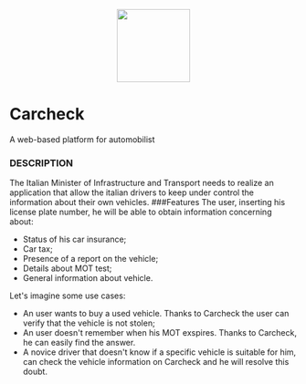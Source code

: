 <p align = "center">
  <img src="https://github.com/kekkox/Carcheck/blob/master/Work%20Product/Resource/img/Logo.png" data-canonical src="https://github.com/kekkox/Carcheck/blob/master/Work%20Product/Resource/img/Logo.png" width="128" height="128" />
</p>

# Carcheck
A web-based platform for automobilist

### DESCRIPTION
The Italian Minister of Infrastructure and Transport needs to realize an application that allow the italian drivers to keep under control the information about their own vehicles. 
###Features
The user, 
inserting his license plate number, 
he will be able to obtain information concerning about:

- Status of his car insurance;
- Car tax;
- Presence of a report on the vehicle;
- Details about MOT test;
- General information about vehicle.


Let's imagine some use cases:
- An user wants to buy a used vehicle. Thanks to Carcheck the user can verify that the vehicle is not stolen;
- An user doesn't remember when his MOT exspires. Thanks to Carcheck, he can easily find the answer.
- A novice driver that doesn't know if a specific vehicle is suitable for him, can check the vehicle information on Carcheck and he will resolve this doubt.
